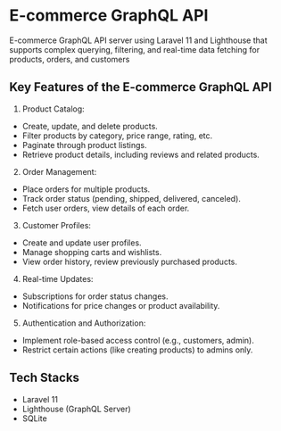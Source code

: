 # E-commerce GraphQL API

E-commerce GraphQL API server using Laravel 11 and Lighthouse that supports complex querying, filtering, and real-time data fetching for products, orders, and customers

## Key Features of the E-commerce GraphQL API

1. Product Catalog:

-   Create, update, and delete products.
-   Filter products by category, price range, rating, etc.
-   Paginate through product listings.
-   Retrieve product details, including reviews and related products.

2. Order Management:

-   Place orders for multiple products.
-   Track order status (pending, shipped, delivered, canceled).
-   Fetch user orders, view details of each order.

3. Customer Profiles:

-   Create and update user profiles.
-   Manage shopping carts and wishlists.
-   View order history, review previously purchased products.

4. Real-time Updates:

-   Subscriptions for order status changes.
-   Notifications for price changes or product availability.

5. Authentication and Authorization:

-   Implement role-based access control (e.g., customers, admin).
-   Restrict certain actions (like creating products) to admins only.

## Tech Stacks

-   Laravel 11
-   Lighthouse (GraphQL Server)
-   SQLite
